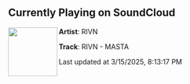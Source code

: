 ## Currently Playing on SoundCloud

[<img align="left" width="100" src="https://i1.sndcdn.com/artworks-styoqguatC5lUE1A-cNqSqw-t500x500.png">](https://soundcloud.com/badmouthrecs/masta)

**Artist**: RIVN 

**Track**: RIVN - MASTA

Last updated at 3/15/2025, 8:13:17 PM
